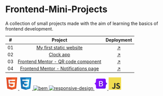 # Frontend-Mini-Projects

A collection of small projects made with the aim of learning the basics of frontend development.

|  #  |                                     Project                                        | Deployment |
| :-: | :--------------------------------------------------------------------------------: | :--------: |
| 01  |  [My first static website](./My-First-Static-Website)                              | <a href="https://antonioalanxs.github.io/Frontend-Mini-Projects/My-First-Static-Website/" target="_blank" rel="noreferrer">↗️</a> | 
| 02  |  [Clock app](./Clock-App)                                                          | <a href="https://antonioalanxs.github.io/Frontend-Mini-Projects/Clock-App/" target="_blank" rel="noreferrer">↗️</a> | 
| 03  |  [Frontend Mentor - QR code component](./Frontend-Mentor-QR-Code-Component)        | <a href="https://antonioalanxs.github.io/Frontend-Mini-Projects/Frontend-Mentor-QR-Code-Component/" target="_blank" rel="noreferrer">↗️</a> | 
| 04  |  [Frontend Mentor - Notifications page](./Frontend-Mentor-Notifications-Page)      | <a href="https://antonioalanxs.github.io/Frontend-Mini-Projects/Frontend-Mentor-Notifications-Page/" target="_blank" rel="noreferrer">↗️</a> |

<a href="https://html.spec.whatwg.org/" target="_blank" rel="noreferrer">
  <img src="https://raw.githubusercontent.com/devicons/devicon/master/icons/html5/html5-original.svg" alt="html5" width="40" height="40" />
</a>
<a href="https://www.w3schools.com/css/" target="_blank" rel="noreferrer"> 
    <img src="https://raw.githubusercontent.com/devicons/devicon/master/icons/css3/css3-original.svg" alt="css3" width="40" height="40" /> 
</a>
<a href="https://getbem.com/introduction/" target="_blank" rel="noreferrer"> 
  <img src="https://achievement-images.teamtreehouse.com/badges_css_modularsass_stage02.png" alt="bem" width="40" height="40" />
</a>
<a href="https://developer.mozilla.org/es/docs/Learn/CSS/CSS_layout/Responsive_Design" target="_blank" rel="noreferrer">
  <img src="https://user-images.githubusercontent.com/79718376/211114700-5e3212cf-5b37-4ef9-82d9-6853f68624c6.png" alt="responsive-design" width="45" height="45" />
</a>
<a href="https://getbootstrap.com" target="_blank" rel="noreferrer">
    <img src="https://raw.githubusercontent.com/devicons/devicon/master/icons/bootstrap/bootstrap-original.svg" alt="bootstrap" width="40" height="40" />     
</a>
<a href="https://developer.mozilla.org/es/docs/Web/JavaScript" target="_blank" rel="noreferrer">
    <img src="https://raw.githubusercontent.com/devicons/devicon/master/icons/javascript/javascript-original.svg" alt="javascript" width="40" height="40" />     
</a>
